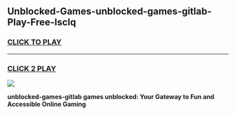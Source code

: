 
## Unblocked-Games-unblocked-games-gitlab-Play-Free-lsclq
<h3>
<a href="https://premium76.site?title=unblocked-games-gitlab&ref=20M">CLICK TO PLAY</a></h3>
<hr>

<h3>
<a href="https://premium76.site?title=unblocked-games-gitlab&ref=20M">CLICK 2 PLAY</a>
  
</h3>

<a href="https://premium76.site?title=unblocked-games-gitlab&ref=19M"><img src="https://clearcache.store/games.png"></a>


**unblocked-games-gitlab games unblocked: Your Gateway to Fun and Accessible Online Gaming**
